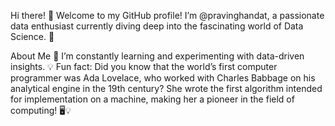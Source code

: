 Hi there! 👋
Welcome to my GitHub profile! I’m @pravinghandat, a passionate data enthusiast currently diving deep into the fascinating world of Data Science. 🌟

About Me
🌱 I’m constantly learning and experimenting with data-driven insights.
💡 Fun fact: Did you know that the world’s first computer programmer was Ada Lovelace, who worked with Charles Babbage on his analytical engine in the 19th century? She wrote the first algorithm intended for implementation on a machine, making her a pioneer in the field of computing! 🖥️💡
